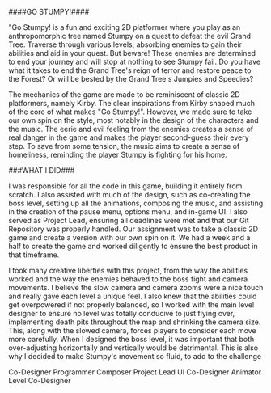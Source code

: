 ####GO STUMPY!####

"Go Stumpy! is a fun and exciting 2D platformer where you play as an anthropomorphic tree named Stumpy on a quest to defeat the evil Grand Tree. Traverse through various levels, absorbing enemies to gain their abilities and aid in your quest. But beware! These enemies are determined to end your journey and will stop at nothing to see Stumpy fail. Do you have what it takes to end the Grand Tree's reign of terror and restore peace to the Forest? Or will be bested by the Grand Tree's Jumpies and Speedies?

The mechanics of the game are made to be reminiscent of classic 2D platformers, namely Kirby. The clear inspirations from Kirby shaped much of the core of what makes "Go Stumpy!". However, we made sure to take our own spin on the style, most notably in the design of the characters and the music. The eerie and evil feeling from the enemies creates a sense of real danger in the game and makes the player second-guess their every step. To save from some tension, the music aims to create a sense of homeliness, reminding the player Stumpy is fighting for his home.

###WHAT I DID###

I was responsible for all the code in this game, building it entirely from scratch. I also assisted with much of the design, such as co-creating the boss level, setting up all the animations, composing the music, and assisting in the creation of the pause menu, options menu, and in-game UI. I also served as Project Lead, ensuring all deadlines were met and that our Git Repository was properly handled. Our assignment was to take a classic 2D game and create a version with our own spin on it. We had a week and a half to create the game and worked diligently to ensure the best product in that timeframe.

I took many creative liberties with this project, from the way the abilities worked and the way the enemies behaved to the boss fight and camera movements. I believe the slow camera and camera zooms were a nice touch and really gave each level a unique feel. I also knew that the abilities could get overpowered if not properly balanced, so I worked with the main level designer to ensure no level was totally conducive to just flying over, implementing death pits throughout the map and shrinking the camera size. This, along with the slowed camera, forces players to consider each move more carefully. When I designed the boss level, it was important that both over-adjusting horizontally and vertically would be detrimental. This is also why I decided to make Stumpy's movement so fluid, to add to the challenge

Co-Designer
Programmer
Composer
Project Lead
UI Co-Designer
Animator
Level Co-Designer
